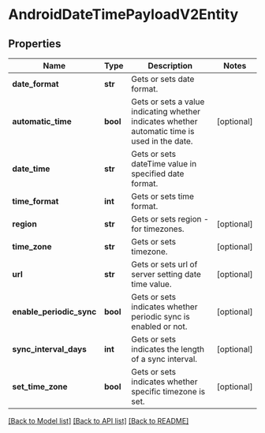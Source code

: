# AndroidDateTimePayloadV2Entity

## Properties
Name | Type | Description | Notes
------------ | ------------- | ------------- | -------------
**date_format** | **str** | Gets or sets date format. | 
**automatic_time** | **bool** | Gets or sets a value indicating whether indicates whether automatic time is used in the date. | [optional] 
**date_time** | **str** | Gets or sets dateTime value in specified date format. | 
**time_format** | **int** | Gets or sets time format. | 
**region** | **str** | Gets or sets region - for timezones. | [optional] 
**time_zone** | **str** | Gets or sets timezone. | [optional] 
**url** | **str** | Gets or sets url of server setting date time value. | [optional] 
**enable_periodic_sync** | **bool** | Gets or sets indicates whether periodic sync is enabled or not. | [optional] 
**sync_interval_days** | **int** | Gets or sets indicates the length of a sync interval. | [optional] 
**set_time_zone** | **bool** | Gets or sets indicates whether specific timezone is set. | [optional] 

[[Back to Model list]](../README.md#documentation-for-models) [[Back to API list]](../README.md#documentation-for-api-endpoints) [[Back to README]](../README.md)


